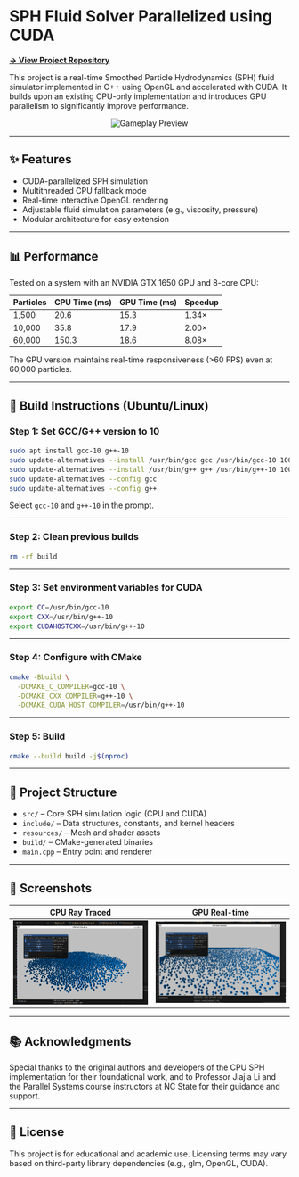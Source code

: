 # SPH Fluid Solver Parallelized using CUDA

**[→ View Project Repository](https://github.com/Praful-Joshi/Fluid-Simulation/tree/master)**

This project is a real-time Smoothed Particle Hydrodynamics (SPH) fluid simulator implemented in C++ using OpenGL and accelerated with CUDA. It builds upon an existing CPU-only implementation and introduces GPU parallelism to significantly improve performance.

<p align="center">
  <img src="preview.gif" alt="Gameplay Preview" />
</p>

---

## ✨ Features

- CUDA-parallelized SPH simulation
- Multithreaded CPU fallback mode
- Real-time interactive OpenGL rendering
- Adjustable fluid simulation parameters (e.g., viscosity, pressure)
- Modular architecture for easy extension

---

## 📊 Performance

Tested on a system with an NVIDIA GTX 1650 GPU and 8-core CPU:

| Particles | CPU Time (ms) | GPU Time (ms) | Speedup |
|-----------|----------------|----------------|---------|
| 1,500     | 20.6           | 15.3           | 1.34×   |
| 10,000    | 35.8           | 17.9           | 2.00×   |
| 60,000    | 150.3          | 18.6           | 8.08×   |

The GPU version maintains real-time responsiveness (>60 FPS) even at 60,000 particles.

---

## 🔧 Build Instructions (Ubuntu/Linux)

### Step 1: Set GCC/G++ version to 10

```bash
sudo apt install gcc-10 g++-10
sudo update-alternatives --install /usr/bin/gcc gcc /usr/bin/gcc-10 100
sudo update-alternatives --install /usr/bin/g++ g++ /usr/bin/g++-10 100
sudo update-alternatives --config gcc
sudo update-alternatives --config g++
```
Select `gcc-10` and `g++-10` in the prompt.

---

### Step 2: Clean previous builds

```bash
rm -rf build
```

---

### Step 3: Set environment variables for CUDA

```bash
export CC=/usr/bin/gcc-10
export CXX=/usr/bin/g++-10
export CUDAHOSTCXX=/usr/bin/g++-10
```

---

### Step 4: Configure with CMake

```bash
cmake -Bbuild \
  -DCMAKE_C_COMPILER=gcc-10 \
  -DCMAKE_CXX_COMPILER=g++-10 \
  -DCMAKE_CUDA_HOST_COMPILER=/usr/bin/g++-10
```

---

### Step 5: Build

```bash
cmake --build build -j$(nproc)
```

---

## 📂 Project Structure

- `src/` – Core SPH simulation logic (CPU and CUDA)
- `include/` – Data structures, constants, and kernel headers
- `resources/` – Mesh and shader assets
- `build/` – CMake-generated binaries
- `main.cpp` – Entry point and renderer

---

## 📸 Screenshots

| CPU Ray Traced | GPU Real-time |
|----------------|----------------|
| ![CPU](./cpu.png) | ![GPU](./gpu.png) |

---

## 📚 Acknowledgments

Special thanks to the original authors and developers of the CPU SPH implementation for their foundational work, and to Professor Jiajia Li and the Parallel Systems course instructors at NC State for their guidance and support.

---

## 📝 License

This project is for educational and academic use. Licensing terms may vary based on third-party library dependencies (e.g., glm, OpenGL, CUDA).
